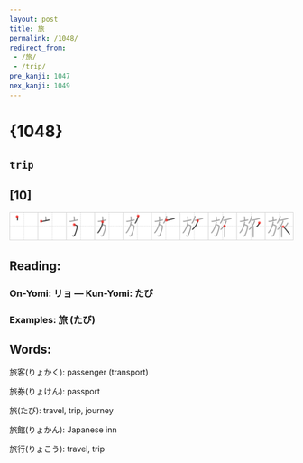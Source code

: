 ```yaml
---
layout: post
title: 旅
permalink: /1048/
redirect_from:
 - /旅/
 - /trip/
pre_kanji: 1047
nex_kanji: 1049
---
```


# {1048}

## `trip`

## [10]

<div class="stroke"><img src="../images/E69785.png" /></div>

## Reading:

### On-Yomi: リョ &mdash; Kun-Yomi: たび

### Examples: 旅 (たび)

## Words:

旅客(りょかく): passenger (transport)

旅券(りょけん): passport

旅(たび): travel, trip, journey

旅館(りょかん): Japanese inn

旅行(りょこう): travel, trip

